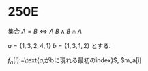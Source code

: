 
# 250E

集合 $A=B \iff A\ B \land B\cap A$
 
$a = \{1,3,2,4,1\}$ $b=\{1,3,1,2\}$ とする. 

$f_a[i]:=$\text{$a_i$がbに現れる最初のindex}$, $m_a[i]



